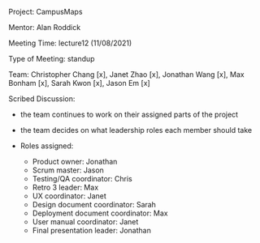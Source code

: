 Project: CampusMaps

Mentor: Alan Roddick

Meeting Time: lecture12 (11/08/2021)

Type of Meeting: standup

Team: Christopher Chang [x], Janet Zhao [x], Jonathan Wang [x], Max Bonham [x], Sarah Kwon [x], Jason Em [x]

Scribed Discussion:

* the team continues to work on their assigned parts of the project

* the team decides on what leadership roles each member should take 

* Roles assigned:
    * Product owner: Jonathan
    * Scrum master: Jason
    * Testing/QA coordinator: Chris
    * Retro 3 leader: Max
    * UX coordinator: Janet
    * Design document coordinator: Sarah
    * Deployment document coordinator: Max
    * User manual coordinator: Janet
    * Final presentation leader: Jonathan